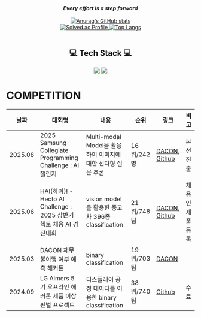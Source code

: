 <div align="center">
  <strong><em>Every effort is a step forward</em></strong>
</div>

<br/>

<div align="center">

  <a href="https://github.com/xooyong/github-readme-stats">
    <img src="https://github-readme-stats.vercel.app/api?username=xooyong" alt="Anurag's GitHub stats">
  </a>

  <br/>

  <a href="https://solved.ac/dlwndyd/">
    <img src="http://mazassumnida.wtf/api/v2/generate_badge?boj=dlwndyd" alt="Solved.ac Profile" />
  </a>

  <a href="https://github.com/xooyong/github-readme-stats">
    <img src="https://github-readme-stats.vercel.app/api/top-langs/?username=xooyong&layout=compact" alt="Top Langs" />
  </a>

</div>

<br/>

<h2 align='center'> 💻 Tech Stack 💻 </h2>

<p align="center">
  <img src="https://img.shields.io/badge/python-3670A0?style=for-the-badge&logo=python&logoColor=ffdd54" />
  <img src="https://img.shields.io/badge/PyTorch-%23EE4C2C.svg?style=for-the-badge&logo=PyTorch&logoColor=white" />
</p>

# COMPETITION
날짜|대회명|내용|순위|링크|비고
---|---|---|---|---|---|
2025.08|2025 Samsung Collegiate Programming Challenge : AI 챌린지|Multi-modal Model을 활용하여 이미지에 대한 선다형 질문 추론|16위/242명|[DACON](https://dacon.io/competitions/official/236500/overview/description), [Github](https://github.com/xooyong/scpc)|본선 진출|
2025.06|HAI(하이)! - Hecto AI Challenge : 2025 상반기 헥토 채용 AI 경진대회|vision model을 활용한 중고차 396종 classification|21위/748팀|[DACON](https://dacon.io/competitions/official/236493/overview/description), [Github](https://github.com/xooyong/dacon-used-car-clf)|채용 인재풀 등록 
2025.03|DACON 채무 불이행 여부 예측 해커톤|binary classification|19위/703팀|[DACON](https://dacon.io/competitions/official/236450/codeshare/12304?page=1&dtype=recent)
2024.09|LG Aimers 5기 오프라인 해커톤 제품 이상 판별 프로젝트|디스플레이 공정 데이터를 이용한 binary classification|38위/740팀|[Github](https://github.com/xooyong/LG-Aimers-5)|수료
